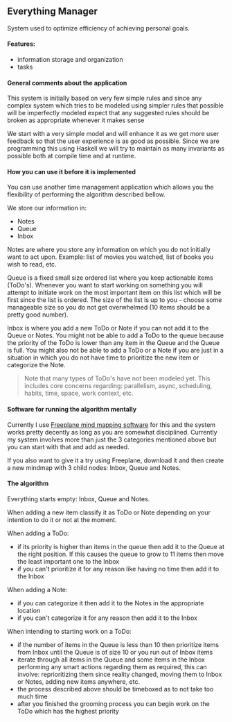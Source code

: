 ## Everything Manager

System used to optimize efficiency of achieving personal goals.

#### Features:

* information storage and organization
* tasks

#### General comments about the application

This system is initially based on very few simple rules and since any complex system which tries to be modeled using simpler rules that possible will be imperfectly modeled expect that any suggested rules should be broken as appropriate whenever it makes sense

We start with a very simple model and will enhance it as we get more user feedback so that the user experience is as good as possible. Since we are programming this using Haskell we will try to maintain as many invariants as possible both at compile time and at runtime.

#### How you can use it before it is implemented

You can use another time management application which allows you the flexibility of performing the algorithm described bellow.

We store our information in:

* Notes
* Queue
* Inbox

Notes are where you store any information on which you do not initially want to act upon. Example: list of movies you watched, list of books you wish to read, etc.

Queue is a fixed small size ordered list where you keep actionable items (ToDo's). Whenever you want to start working on something you will attempt to initiate work on the most important item on this list which will be first since the list is ordered. The size of the list is up to you - choose some manageable size so you do not get overwhelmed (10 items should be a pretty good number).

Inbox is where you add a new ToDo or Note if you can not add it to the Queue or Notes. You might not be able to add a ToDo to the queue because the priority of the ToDo is lower than any item in the Queue and the Queue is full. You might also not be able to add a ToDo or a Note if you are just in a situation in which you do not have time to prioritize the new item or categorize the Note.

> Note that many types of ToDo's have not been modeled yet. This includes core concerns regarding: parallelism, async, scheduling, habits, time, space, work context, etc.

#### Software for running the algorithm mentally

Currently I use [Freeplane mind mapping software](https://www.freeplane.org/wiki/index.php/Home) for this and the system works pretty decently as long as you are somewhat disciplined. Currently my system involves more than just the 3 categories mentioned above but you can start with that and add as needed.

If you also want to give it a try using Freeplane, download it and then create a new mindmap with 3 child nodes: Inbox, Queue and Notes.

#### The algorithm

Everything starts empty: Inbox, Queue and Notes.

When adding a new item classify it as ToDo or Note depending on your intention to do it or not at the moment.

When adding a ToDo:

* if its priority is higher than items in the queue then add it to the Queue at the right position. If this causes the queue to grow to 11 items then move the least important one to the Inbox
* if you can't prioritize it for any reason like having no time then add it to the Inbox

When adding a Note:

* if you can categorize it then add it to the Notes in the appropriate location
* if you can't categorize it for any reason then add it to the Inbox

When intending to starting work on a ToDo:

* if the number of items in the Queue is less than 10 then prioritize items from Inbox until the Queue is of size 10 or you run out of Inbox items
* iterate through all items in the Queue and some items in the Inbox performing any smart actions regarding them as required, this can involve: reprioritizing them since reality changed, moving them to Inbox or Notes, adding new items anywhere, etc.
* the process described above should be timeboxed as to not take too much time
* after you finished the grooming process you can begin work on the ToDo which has the highest priority